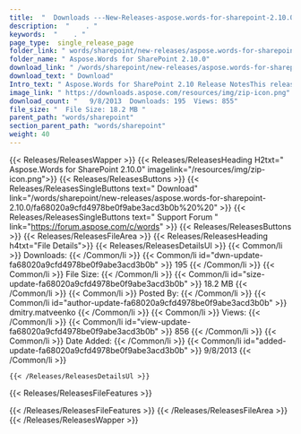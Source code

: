 ```yaml
---
title:  "  Downloads ---New-Releases-aspose.words-for-sharepoint-2.10.0 . " 
description:  "    . " 
keywords:  "    . " 
page_type:  single_release_page
folder_link: " words/sharepoint/new-releases/aspose.words-for-sharepoint-2.10.0/"
folder_name: " Aspose.Words for SharePoint 2.10.0"
download_link: " /words/sharepoint/new-releases/aspose.words-for-sharepoint-2.10.0/fa68020a9cfd4978be0f9abe3acd3b0b"
download_text: " Download"
Intro_text: " Aspose.Words for SharePoint 2.10 Release NotesThis release includes the latest i..."
image_link: " https://downloads.aspose.com/resources/img/zip-icon.png"
download_count: "   9/8/2013  Downloads: 195  Views: 855"
file_size: "  File Size: 18.2 MB "
parent_path: "words/sharepoint"
section_parent_path: "words/sharepoint"
weight: 40 
---
```


{{< Releases/ReleasesWapper >}}
  {{< Releases/ReleasesHeading H2txt=" Aspose.Words for SharePoint 2.10.0" imagelink="/resources/img/zip-icon.png">}}
  {{< Releases/ReleasesButtons >}}
    {{< Releases/ReleasesSingleButtons text=" Download" link="/words/sharepoint/new-releases/aspose.words-for-sharepoint-2.10.0/fa68020a9cfd4978be0f9abe3acd3b0b%20%20" >}}
    {{< Releases/ReleasesSingleButtons text=" Support Forum " link="https://forum.aspose.com/c/words" >}}
  {{< Releases/ReleasesButtons >}}
  {{< Releases/ReleasesFileArea >}}
    {{< Releases/ReleasesHeading h4txt="File Details">}}
    {{< Releases/ReleasesDetailsUl >}}
            {{< Common/li  >}} Downloads: {{< /Common/li >}} 
      {{< Common/li id="dwn-update-fa68020a9cfd4978be0f9abe3acd3b0b" >}} 195 {{< /Common/li >}} 
      {{< Common/li  >}} File Size: {{< /Common/li >}} 
      {{< Common/li id="size-update-fa68020a9cfd4978be0f9abe3acd3b0b" >}} 18.2 MB {{< /Common/li >}} 
      {{< Common/li  >}} Posted By: {{< /Common/li >}} 
      {{< Common/li id="author-update-fa68020a9cfd4978be0f9abe3acd3b0b" >}} dmitry.matveenko {{< /Common/li >}} 
      {{< Common/li  >}} Views: {{< /Common/li >}} 
      {{< Common/li id="view-update-fa68020a9cfd4978be0f9abe3acd3b0b" >}} 856 {{< /Common/li >}} 
      {{< Common/li  >}} Date Added: {{< /Common/li >}} 
      {{< Common/li id="added-update-fa68020a9cfd4978be0f9abe3acd3b0b" >}} 9/8/2013 {{< /Common/li >}} 

    {{< /Releases/ReleasesDetailsUl >}}

  {{< Releases/ReleasesFileFeatures >}}
      
  {{< /Releases/ReleasesFileFeatures >}}
 {{< /Releases/ReleasesFileArea >}}
{{< /Releases/ReleasesWapper >}}


